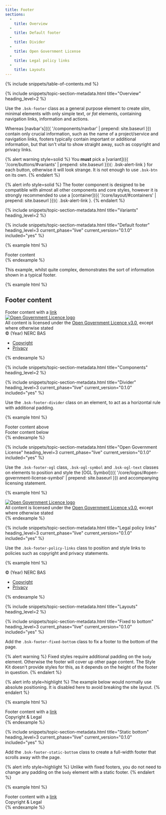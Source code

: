 ```yaml
---
title: Footer
sections:
  -
    title: Overview
  -
    title: Default footer
  -
    title: Divider
  -
    title: Open Government License
  -
    title: Legal policy links
  -
    title: Layouts
---
```


{% include snippets/table-of-contents.md %}

{% include snippets/topic-section-metadata.html
  title="Overview"
  heading_level=2
%}

Use the `.bsk-footer` class as a general purpose element to create *slim*, minimal elements with only simple text,
or *fat* elements, containing navigation links, information and actions.

Whereas [navbar's]({{ '/components/navbar' | prepend: site.baseurl }}) contain only crucial information, such as the
name of a project/service and navigation links, footers typically contain important or additional information, but that
isn't vital to show straight away, such as copyright and privacy links.

{% alert warning style=solid %}
You **must** pick a [variant]({{ '/core/buttons/#variants' | prepend: site.baseurl }}){: .bsk-alert-link } for each
button, otherwise it will look strange. It is not enough to use `.bsk-btn` on its own.
{% endalert %}

{% alert info style=solid %}
The footer component is designed to be compatible with almost all other components and core styles, however it is
strongly recommended to use a [container]({{ '/core/layout/#containers' | prepend: site.baseurl }}){: .bsk-alert-link }.
{% endalert %}

{% include snippets/topic-section-metadata.html
  title="Variants"
  heading_level=2
%}

{% include snippets/topic-section-metadata.html
  title="Default footer"
  heading_level=3
  current_phase="live"
  current_version="0.1.0"
  included="yes"
%}

{% example html %}
<footer class="bsk-footer bsk-footer-default">
  <div class="bsk-container-fluid">
    Footer content
  </div>
</footer>
{% endexample %}

This example, whilst quite complex, demonstrates the sort of information shown in a typical footer.

{% example html %}
<footer class="bsk-footer bsk-footer-default">
  <div class="bsk-container-fluid">
    <!-- main content -->
    <h2>Footer content</h2>
    Footer content with a <a href="#">link</a>
    <div role="separator" class="bsk-footer-divider"></div>
    <!-- Copyright & legal -->
    <div class="bsk-footer-ogl">
      <a class="bsk-ogl-symbol" rel="license" href="http://www.nationalarchives.gov.uk/doc/open-government-licence/"><img alt="Open Government Licence logo" src="{% unless jekyll.environment == 'production' %}{{ site.bsk_cdn_base_staging }}{% else %}{{ site.bsk_cdn_base_production }}{% endunless %}/{% include snippets/bsk-version.html %}/img/logos-symbols/ogl-symbol-inverse-transparent-32.png"></a>
      <div class="bsk-ogl-text">All content is licensed under the <a href="http://www.nationalarchives.gov.uk/doc/open-government-licence/">Open Government Licence v3.0</a>, except where otherwise stated</div>
    </div>
    <div class="bsk-footer-policy-links">
      © (Year) NERC BAS
      <ul class="bsk-list-inline">
        <li><a href="#">Copyright</a></li>
        <li><a href="#">Privacy</a></li>
      </ul>
    </div>
  </div>
</footer>
{% endexample %}

{% include snippets/topic-section-metadata.html
  title="Components"
  heading_level=2
%}

{% include snippets/topic-section-metadata.html
  title="Divider"
  heading_level=3
  current_phase="live"
  current_version="0.1.0"
  included="yes"
%}

Use the `.bsk-footer-divider` class on an element, to act as a horizontal rule with additional padding.

{% example html %}
<footer class="bsk-footer bsk-footer-default">
  <div class="bsk-container-fluid">
    Footer content above
    <div role="separator" class="bsk-footer-divider"></div>
    Footer content below
  </div>
</footer>
{% endexample %}

{% include snippets/topic-section-metadata.html
  title="Open Government License"
  heading_level=3
  current_phase="live"
  current_version="0.1.0"
  included="yes"
%}

Use the `.bsk-footer-ogl` class, `.bsk-ogl-symbol` and `.bsk-ogl-text` classes on elements to position and style the
[OGL Symbol]({{ '/core/logos/#open-government-license-symbol' | prepend: site.baseurl }}) and accompanying licensing
statement.

{% example html %}
<footer class="bsk-footer bsk-footer-default">
  <div class="bsk-container-fluid">
    <div class="bsk-footer-ogl">
      <a class="bsk-ogl-symbol" rel="license" href="http://www.nationalarchives.gov.uk/doc/open-government-licence/"><img alt="Open Government Licence logo" src="{% unless jekyll.environment == 'production' %}{{ site.bsk_cdn_base_staging }}{% else %}{{ site.bsk_cdn_base_production }}{% endunless %}/{% include snippets/bsk-version.html %}/img/logos-symbols/ogl-symbol-inverse-transparent-32.png"></a>
      <div class="bsk-ogl-text">All content is licensed under the <a href="http://www.nationalarchives.gov.uk/doc/open-government-licence/">Open Government Licence v3.0</a>, except where otherwise stated</div>
    </div>
  </div>
</footer>
{% endexample %}

{% include snippets/topic-section-metadata.html
  title="Legal policy links"
  heading_level=3
  current_phase="live"
  current_version="0.1.0"
  included="yes"
%}

Use the `.bsk-footer-policy-links` class to position and style links to policies such as copyright and privacy
statements.

{% example html %}
<footer class="bsk-footer bsk-footer-default">
  <div class="bsk-container-fluid">
    <div class="bsk-footer-policy-links">
      © (Year) NERC BAS
      <ul class="bsk-list-inline">
        <li><a href="#">Copyright</a></li>
        <li><a href="#">Privacy</a></li>
      </ul>
    </div>
  </div>
</footer>
{% endexample %}

{% include snippets/topic-section-metadata.html
  title="Layouts"
  heading_level=2
%}

{% include snippets/topic-section-metadata.html
  title="Fixed to bottom"
  heading_level=3
  current_phase="live"
  current_version="0.1.0"
  included="yes"
%}

Add the `.bsk-footer-fixed-bottom` class to fix a footer to the bottom of the page.

{% alert warning %}
Fixed styles require additional padding on the `body` element. Otherwise the footer will cover up other page content.
The Style Kit doesn't provide styles for this, as it depends on the height of the footer in question.
{% endalert %}

{% alert info style=highlight %}
The example below would normally use absolute positioning. It is disabled here to avoid breaking the site layout.
{% endalert %}

{% example html %}
<footer class="bsk-footer bsk-footer-default bsk-footer-fixed-bottom">
  <!-- A '.fluid-container' is used for demonstration purposes, a '.container' would 'break out' of the example box -->
  <div class="bsk-container-fluid">
    Footer content with a <a href="#">link</a>
    <div role="separator" class="bsk-footer-divider"></div>
    <!-- Copyright & legal -->
    <div class="bsk-pull-right">
      Copyright &amp; Legal
    </div>
  </div>
</footer>
{% endexample %}

{% include snippets/topic-section-metadata.html
  title="Static bottom"
  heading_level=3
  current_phase="live"
  current_version="0.1.0"
  included="yes"
%}

Add the `.bsk-footer-static-bottom` class to create a full-width footer that scrolls away with the page.

{% alert info style=highlight %}
Unlike with fixed footers, you do not need to change any padding on the `body` element with a static footer.
{% endalert %}

{% example html %}
<footer class="bsk-footer bsk-footer-default bsk-footer-static-bottom">
  <!-- A '.fluid-container' is used for demonstration purposes, a '.container' would 'break out' of the example box -->
  <div class="bsk-container-fluid">
    Footer content with a <a href="#">link</a>
    <div role="separator" class="bsk-footer-divider"></div>
    <!-- Copyright & legal -->
    <div class="bsk-pull-right">
      Copyright &amp; Legal
    </div>
  </div>
</footer>
{% endexample %}
